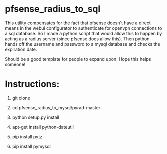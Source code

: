 # pfsense_radius_to_sql

This utility compensates for the fact that pfsense doesn't have a direct means in the webui configurator to authenticate for openvpn connections to a sql database. So I made a python script that would allow this to happen by acting as a radius server (since pfsense does allow this). Then python hands off the username and password to a mysql database and checks the expiration date. 

Should be a good template for people to expand upon. Hope this helps someone!


# Instructions:

1. git clone

2. cd pfsense_radius_to_mysql/pyrad-master

3. python setup.py install

4. apt-get install python-dateutil

5. pip install pytz

6. pip install pymysql